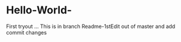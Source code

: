 # Hello-World-
First tryout ...
This is in branch Readme-1stEdit out of master
and add commit changes
